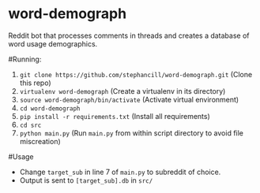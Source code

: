 # word-demograph
Reddit bot that processes comments in threads and creates a database of word usage demographics.

#Running:
1. `git clone https://github.com/stephancill/word-demograph.git` (Clone this repo)
2. `virtualenv word-demograph` (Create a virtualenv in its directory)
3. `source word-demograph/bin/activate` (Activate virtual environment)
3. `cd word-demograph`
4. `pip install -r requirements.txt` (Install all requirements)
5. `cd src`
6. `python main.py` (Run `main.py` from within script directory to avoid file miscreation)

#Usage
* Change `target_sub` in line 7 of `main.py` to subreddit of choice.
* Output is sent to `[target_sub].db` in `src/`
